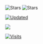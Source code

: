 ![Stars](https://img.shields.io/github/stars/aka-ravisharma?color=273438&label=Total%20Stars) ![Stars](https://img.shields.io/github/stars/aka-ravisharma?color=273438&label=Total%20Stars)

[![Updated](https://img.shields.io/badge/Last_Updated-273438?style=for-the-badge)](https://github.com/yourusername/yourusername/commits/main/README.md)

<a href="https://github.com/yourusername?tab=repositories" title="View All Repositories">
  <img src="https://img.shields.io/badge/Repos-273438?logo=github" onmouseover="this.src='https://img.shields.io/badge/Click_Me!-61DAFB?logo=github'" onmouseout="this.src='https://img.shields.io/badge/Repos-273438?logo=github'" />
</a>

[![Visits](https://komarev.com/ghpvc/?username=aka-ravisharma&label=Profile%20Views&color=273438)](https://github.com/aka-ravisharma)
